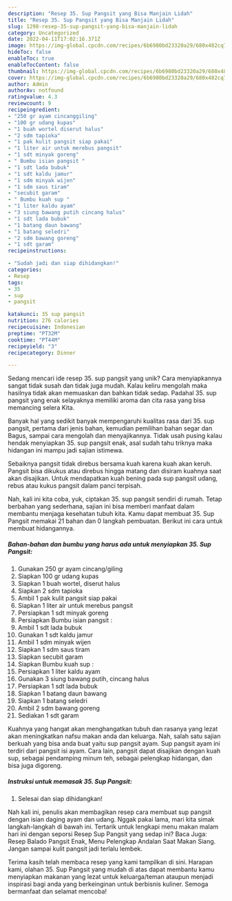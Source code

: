 ```yaml
---
description: "Resep 35. Sup Pangsit yang Bisa Manjain Lidah"
title: "Resep 35. Sup Pangsit yang Bisa Manjain Lidah"
slug: 1298-resep-35-sup-pangsit-yang-bisa-manjain-lidah
category: Uncategorized
date: 2022-04-11T17:02:16.371Z
image: https://img-global.cpcdn.com/recipes/6b6980bd23320a29/680x482cq70/35-sup-pangsit-foto-resep-utama.jpg
hideToc: false
enableToc: true
enableTocContent: false
thumbnail: https://img-global.cpcdn.com/recipes/6b6980bd23320a29/680x482cq70/35-sup-pangsit-foto-resep-utama.jpg
cover: https://img-global.cpcdn.com/recipes/6b6980bd23320a29/680x482cq70/35-sup-pangsit-foto-resep-utama.jpg
author: Admin
authorAv: notfound
ratingvalue: 4.3
reviewcount: 9
recipeingredient:
- "250 gr ayam cincanggiling"
- "100 gr udang kupas"
- "1 buah wortel diserut halus"
- "2 sdm tapioka"
- "1 pak kulit pangsit siap pakai"
- "1 liter air untuk merebus pangsit"
- "1 sdt minyak goreng"
- " Bumbu isian pangsit "
- "1 sdt lada bubuk"
- "1 sdt kaldu jamur"
- "1 sdm minyak wijen"
- "1 sdm saus tiram"
- "secubit garam"
- " Bumbu kuah sup "
- "1 liter kaldu ayam"
- "3 siung bawang putih cincang halus"
- "1 sdt lada bubuk"
- "1 batang daun bawang"
- "1 batang seledri"
- "2 sdm bawang goreng"
- "1 sdt garam"
recipeinstructions:

- "Sudah jadi dan siap dihidangkan!"
categories:
- Resep
tags:
- 35
- sup
- pangsit

katakunci: 35 sup pangsit 
nutrition: 276 calories
recipecuisine: Indonesian
preptime: "PT32M"
cooktime: "PT44M"
recipeyield: "3"
recipecategory: Dinner

---
```





Sedang mencari ide resep 35. sup pangsit yang unik? Cara menyiapkannya sangat tidak susah dan tidak juga mudah. Kalau keliru mengolah maka hasilnya tidak akan memuaskan dan bahkan tidak sedap. Padahal 35. sup pangsit yang enak selayaknya memiliki aroma dan cita rasa yang bisa memancing selera Kita.





Banyak hal yang sedikit banyak mempengaruhi kualitas rasa dari 35. sup pangsit, pertama dari jenis bahan, kemudian pemilihan bahan segar dan Bagus, sampai cara mengolah dan menyajikannya. Tidak usah pusing kalau hendak menyiapkan 35. sup pangsit enak,      asal sudah tahu triknya maka hidangan ini mampu jadi sajian istimewa.














Sebaiknya pangsit tidak direbus bersama kuah karena kuah akan keruh. Pangsit bisa dikukus atau direbus hingga matang dan disiram kuahnya saat akan disajikan. Untuk mendapatkan kuah bening pada sup pangsit udang, rebus atau kukus pangsit dalam panci terpisah.






Nah, kali ini kita coba, yuk, ciptakan 35. sup pangsit sendiri di rumah. Tetap berbahan yang sederhana, sajian ini bisa memberi manfaat dalam membantu menjaga kesehatan tubuh kita. Kamu dapat membuat 35. Sup Pangsit memakai 21 bahan dan 0 langkah pembuatan. Berikut ini cara untuk membuat hidangannya.

<!--inarticleads1-->

##### Bahan-bahan dan bumbu yang harus ada untuk menyiapkan 35. Sup Pangsit:

1. Gunakan 250 gr ayam cincang/giling
1. Siapkan 100 gr udang kupas
1. Siapkan 1 buah wortel, diserut halus
1. Siapkan 2 sdm tapioka
1. Ambil 1 pak kulit pangsit siap pakai
1. Siapkan 1 liter air untuk merebus pangsit
1. Persiapkan 1 sdt minyak goreng
1. Persiapkan  Bumbu isian pangsit :
1. Ambil 1 sdt lada bubuk
1. Gunakan 1 sdt kaldu jamur
1. Ambil 1 sdm minyak wijen
1. Siapkan 1 sdm saus tiram
1. Siapkan secubit garam
1. Siapkan  Bumbu kuah sup :
1. Persiapkan 1 liter kaldu ayam
1. Gunakan 3 siung bawang putih, cincang halus
1. Persiapkan 1 sdt lada bubuk
1. Siapkan 1 batang daun bawang
1. Siapkan 1 batang seledri
1. Ambil 2 sdm bawang goreng
1. Sediakan 1 sdt garam


Kuahnya yang hangat akan menghangatkan tubuh dan rasanya yang lezat akan meningkatkan nafsu makan anda dan keluarga. Nah, salah satu sajian berkuah yang bisa anda buat yaitu sup pangsit ayam. Sup pangsit ayam ini terdiri dari pangsit isi ayam. Cara lain, pangsit dapat disajikan dengan kuah sup, sebagai pendamping minum teh, sebagai pelengkap hidangan, dan bisa juga digoreng. 

<!--inarticleads2-->

##### Instruksi untuk memasak 35. Sup Pangsit:


1. Selesai dan siap dihidangkan!

Nah kali ini, penulis akan membagikan resep cara membuat sup pangsit dengan isian daging ayam dan udang. Nggak pakai lama, mari kita simak langkah-langkah di bawah ini. Tertarik untuk lengkapi menu makan malam hari ini dengan seporsi Resep Sup Pangsit yang sedap ini? Baca Juga: Resep Balado Pangsit Enak, Menu Pelengkap Andalan Saat Makan Siang. Jangan sampai kulit pangsit jadi terlalu lembek. 

Terima kasih telah membaca resep yang kami tampilkan di sini. Harapan kami, olahan 35. Sup Pangsit yang mudah di atas dapat membantu kamu menyiapkan makanan yang lezat untuk keluarga/teman ataupun menjadi inspirasi bagi anda yang berkeinginan untuk berbisnis kuliner. Semoga bermanfaat dan selamat mencoba!
